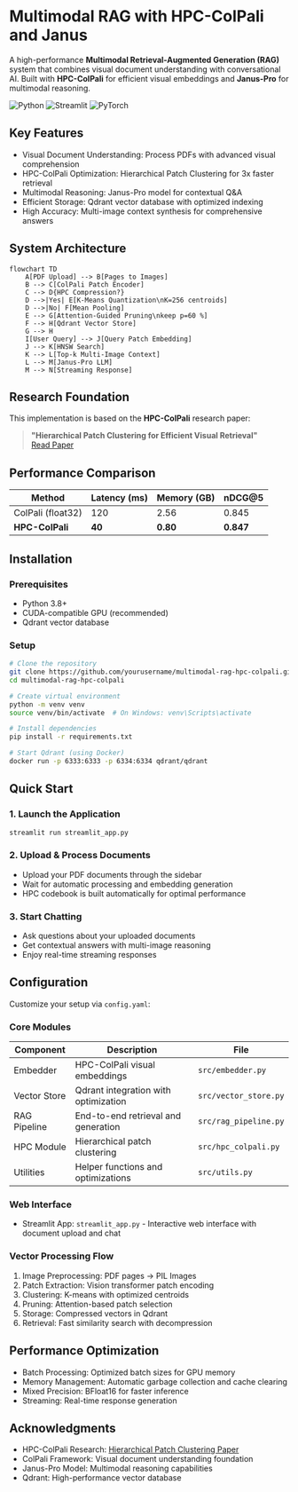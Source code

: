 #  Multimodal RAG with HPC-ColPali and Janus

A high-performance **Multimodal Retrieval-Augmented Generation (RAG)** system that combines visual document understanding with conversational AI. Built with **HPC-ColPali** for efficient visual embeddings and **Janus-Pro** for multimodal reasoning.

![Python](https://img.shields.io/badge/python-v3.8+-blue.svg)
![Streamlit](https://img.shields.io/badge/Streamlit-FF4B4B?logo=streamlit&logoColor=white)
![PyTorch](https://img.shields.io/badge/PyTorch-%23EE4C2C.svg?logo=PyTorch&logoColor=white)

##  Key Features

- Visual Document Understanding: Process PDFs with advanced visual comprehension
- HPC-ColPali Optimization: Hierarchical Patch Clustering for 3x faster retrieval
- Multimodal Reasoning: Janus-Pro model for contextual Q&A
- Efficient Storage: Qdrant vector database with optimized indexing
- High Accuracy: Multi-image context synthesis for comprehensive answers

## System Architecture
```mermaid
flowchart TD
    A[PDF Upload] --> B[Pages to Images]
    B --> C[ColPali Patch Encoder]
    C --> D{HPC Compression?}
    D -->|Yes| E[K-Means Quantization\nK=256 centroids]
    D -->|No| F[Mean Pooling]
    E --> G[Attention-Guided Pruning\nkeep p=60 %]
    F --> H[Qdrant Vector Store]
    G --> H
    I[User Query] --> J[Query Patch Embedding]
    J --> K[HNSW Search]
    K --> L[Top-k Multi-Image Context]
    L --> M[Janus-Pro LLM]
    M --> N[Streaming Response]

```
##  Research Foundation

This implementation is based on the **HPC-ColPali** research paper:

> **"Hierarchical Patch Clustering for Efficient Visual Retrieval"**  
> [Read Paper](https://arxiv.org/html/2506.21601v1)

## Performance Comparison

| Method            | Latency (ms) | Memory (GB) | nDCG\@5   |
| ----------------- | ------------ | ----------- | --------- |
| ColPali (float32) | 120          | 2.56        | 0.845     |
| **HPC-ColPali**   | **40**       | **0.80**    | **0.847** |


## Installation

### Prerequisites
- Python 3.8+
- CUDA-compatible GPU (recommended)
- Qdrant vector database

### Setup

```bash
# Clone the repository
git clone https://github.com/yourusername/multimodal-rag-hpc-colpali.git
cd multimodal-rag-hpc-colpali

# Create virtual environment
python -m venv venv
source venv/bin/activate  # On Windows: venv\Scripts\activate

# Install dependencies
pip install -r requirements.txt

# Start Qdrant (using Docker)
docker run -p 6333:6333 -p 6334:6334 qdrant/qdrant
```

## Quick Start

### 1. Launch the Application
```bash
streamlit run streamlit_app.py
```

### 2. Upload & Process Documents
- Upload your PDF documents through the sidebar
- Wait for automatic processing and embedding generation
- HPC codebook is built automatically for optimal performance

### 3. Start Chatting
- Ask questions about your uploaded documents
- Get contextual answers with multi-image reasoning
- Enjoy real-time streaming responses

## Configuration

Customize your setup via `config.yaml`:

### Core Modules

| Component | Description | File |
|-----------|-------------|------|
| Embedder | HPC-ColPali visual embeddings | `src/embedder.py` |
| Vector Store | Qdrant integration with optimization | `src/vector_store.py` |
| RAG Pipeline | End-to-end retrieval and generation | `src/rag_pipeline.py` |
| HPC Module | Hierarchical patch clustering | `src/hpc_colpali.py` |
| Utilities | Helper functions and optimizations | `src/utils.py` |

### Web Interface
- Streamlit App: `streamlit_app.py` - Interactive web interface with document upload and chat

### Vector Processing Flow

1. Image Preprocessing: PDF pages → PIL Images
2. Patch Extraction: Vision transformer patch encoding
3. Clustering: K-means with optimized centroids
4. Pruning: Attention-based patch selection
5. Storage: Compressed vectors in Qdrant
6. Retrieval: Fast similarity search with decompression

## Performance Optimization

- Batch Processing: Optimized batch sizes for GPU memory
- Memory Management: Automatic garbage collection and cache clearing
- Mixed Precision: BFloat16 for faster inference
- Streaming: Real-time response generation


##  Acknowledgments

- HPC-ColPali Research: [Hierarchical Patch Clustering Paper](https://arxiv.org/html/2506.21601v1)
- ColPali Framework: Visual document understanding foundation
- Janus-Pro Model: Multimodal reasoning capabilities
- Qdrant: High-performance vector database
